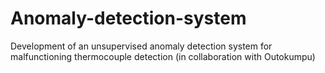 # Anomaly-detection-system
Development of an unsupervised anomaly detection system for malfunctioning thermocouple detection (in collaboration with Outokumpu)
